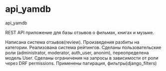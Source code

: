 # api_yamdb
api_yamdb

 REST API приложение для базы отзывов о фильмах, книгах и музыке. 
 
 Написана система отзывов(review). 
 Произведения разбиты на категории. 
 Реализована система рейтингов. 
 Сделаны пользовательские роли (administrator, moderator, auth_user, anonim), переопределена модель User.
 Сделаны ограничения на запросы в зависимости от роли через DRF permissions.
 Применены пагирация, фильтры(django_filters)
